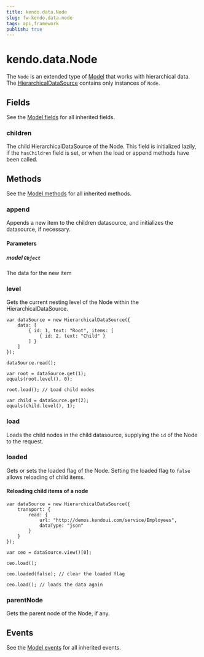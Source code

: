 ```yaml
---
title: kendo.data.Node
slug: fw-kendo.data.node
tags: api,framework
publish: true
---
```


# kendo.data.Node

The `Node` is an extended type of [Model](/api/framework/model) that works with hierarchical data.
The [HierarchicalDataSource](/api/framework/hierarchicaldatasource) contains only instances of `Node`.

## Fields

See the [Model fields](/api/framework/model#fields) for all inherited fields.

### children

The child HierarchicalDataSource of the Node. This field is initialized lazily, if the `hasChildren` field is set,
or when the load or append methods have been called.

## Methods

See the [Model methods](/api/framework/model#methods) for all inherited methods.

### append

Appends a new item to the children datasource, and initializes the datasource, if necessary.

#### Parameters

##### model `Object`

The data for the new item

### level

Gets the current nesting level of the Node within the HierarchicalDataSource.

    var dataSource = new HierarchicalDataSource({
        data: [
            { id: 1, text: "Root", items: [
                { id: 2, text: "Child" }
            ] }
        ]
    });

    dataSource.read();

    var root = dataSource.get(1);
    equals(root.level(), 0);

    root.load(); // Load child nodes

    var child = dataSource.get(2);
    equals(child.level(), 1);

### load

Loads the child nodes in the child datasource, supplying the `id` of the Node to the request.

### loaded

Gets or sets the loaded flag of the Node. Setting the loaded flag to `false` allows reloading of child items.

#### Reloading child items of a node

    var dataSource = new HierarchicalDataSource({
        transport: {
            read: {
                url: "http://demos.kendoui.com/service/Employees",
                dataType: "json"
            }
        }
    });

    var ceo = dataSource.view()[0];

    ceo.load();

    ceo.loaded(false); // clear the loaded flag

    ceo.load(); // loads the data again

### parentNode

Gets the parent node of the Node, if any.

## Events

See the [Model events](/api/framework/model#events) for all inherited events.
